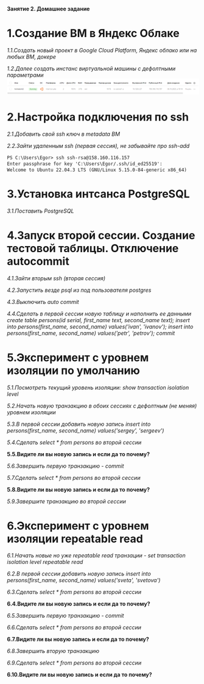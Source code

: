 **Занятие 2. Домашнее задание**
# 1.Создание ВМ в Яндекс Облаке
*1.1.Создать новый проект в Google Cloud Platform, Яндекс облако или на любых ВМ, докере*

*1.2.Далее создать инстанс виртуальной машины с дефолтными параметрами*
![Иллюстрация к проекту](https://github.com/sadbytrue/egor_sizov_pg_advanced/blob/main/Screenshot_4.png)
# 2.Настройка подключения по ssh
*2.1.Добавить свой ssh ключ в metadata ВМ*

*2.2.Зайти удаленным ssh (первая сессия), не забывайте про ssh-add*
```
PS C:\Users\Egor> ssh ssh-rsa@158.160.116.157
Enter passphrase for key 'C:\Users\Egor/.ssh/id_ed25519':
Welcome to Ubuntu 22.04.3 LTS (GNU/Linux 5.15.0-84-generic x86_64)
```
# 3.Установка интсанса PostgreSQL
*3.1.Поставить PostgreSQL*

# 4.Запуск второй сессии. Создание тестовой таблицы. Отключение autocommit
*4.1.Зайти вторым ssh (вторая сессия)*

*4.2.Запустить везде psql из под пользователя postgres*

*4.3.Выключить auto commit*

*4.4.Сделать в первой сессии новую таблицу и наполнить ее данными create table persons(id serial, first_name text, second_name text); insert into persons(first_name, second_name) values('ivan', 'ivanov'); insert into persons(first_name, second_name) values('petr', 'petrov'); commit*

# 5.Эксперимент с уровнем изоляции по умолчанию
*5.1.Посмотреть текущий уровень изоляции: show transaction isolation level*

*5.2.Начать новую транзакцию в обоих сессиях с дефолтным (не меняя) уровнем изоляции*

*5.3.В первой сессии добавить новую запись insert into persons(first_name, second_name) values('sergey', 'sergeev')*

*5.4.Cделать select * from persons во второй сессии*

**5.5.Видите ли вы новую запись и если да то почему?**

*5.6.Завершить первую транзакцию - commit*

*5.7.Cделать select * from persons во второй сессии*

**5.8.Видите ли вы новую запись и если да то почему?**

*5.9.Завершите транзакцию во второй сессии*

# 6.Эксперимент с уровнем изоляции repeatable read
*6.1.Начать новые но уже repeatable read транзации - set transaction isolation level repeatable read*

*6.2.В первой сессии добавить новую запись insert into persons(first_name, second_name) values('sveta', 'svetova')*

*6.3.Сделать select * from persons во второй сессии*

**6.4.Видите ли вы новую запись и если да то почему?**

*6.5.Завершить первую транзакцию - commit*

*6.6.Сделать select * from persons во второй сессии*

**6.7.Видите ли вы новую запись и если да то почему?**

*6.8.Завершить вторую транзакцию*

*6.9.Сделать select * from persons во второй сессии*

**6.10.Видите ли вы новую запись и если да то почему?**
